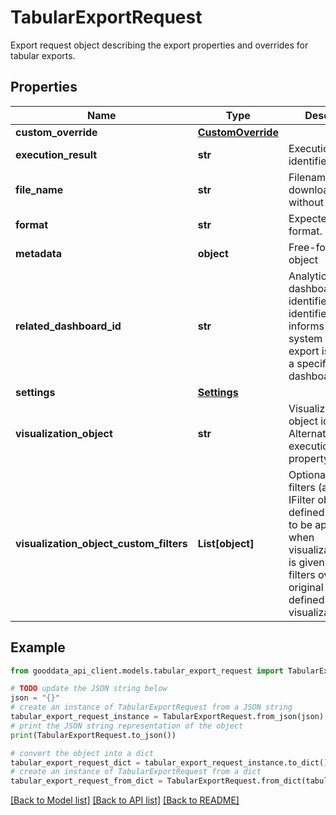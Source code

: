 # TabularExportRequest

Export request object describing the export properties and overrides for tabular exports.

## Properties

Name | Type | Description | Notes
------------ | ------------- | ------------- | -------------
**custom_override** | [**CustomOverride**](CustomOverride.md) |  | [optional] 
**execution_result** | **str** | Execution result identifier. | [optional] 
**file_name** | **str** | Filename of downloaded file without extension. | 
**format** | **str** | Expected file format. | 
**metadata** | **object** | Free-form JSON object | [optional] 
**related_dashboard_id** | **str** | Analytical dashboard identifier. Optional identifier, which informs the system that the export is related to a specific dashboard. | [optional] 
**settings** | [**Settings**](Settings.md) |  | [optional] 
**visualization_object** | **str** | Visualization object identifier. Alternative to executionResult property. | [optional] 
**visualization_object_custom_filters** | **List[object]** | Optional custom filters (as array of IFilter objects defined in UI SDK) to be applied when visualizationObject is given. Those filters override the original filters defined in the visualization. | [optional] 

## Example

```python
from gooddata_api_client.models.tabular_export_request import TabularExportRequest

# TODO update the JSON string below
json = "{}"
# create an instance of TabularExportRequest from a JSON string
tabular_export_request_instance = TabularExportRequest.from_json(json)
# print the JSON string representation of the object
print(TabularExportRequest.to_json())

# convert the object into a dict
tabular_export_request_dict = tabular_export_request_instance.to_dict()
# create an instance of TabularExportRequest from a dict
tabular_export_request_from_dict = TabularExportRequest.from_dict(tabular_export_request_dict)
```
[[Back to Model list]](../README.md#documentation-for-models) [[Back to API list]](../README.md#documentation-for-api-endpoints) [[Back to README]](../README.md)


